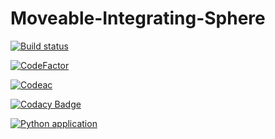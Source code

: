 # Moveable-Integrating-Sphere #

[![Build status](https://ci.appveyor.com/api/projects/status/u5qfkqsv1gmf7ym4?svg=true)](https://ci.appveyor.com/project/VulpesCorsac/mcml-integrating-sphere)

[![CodeFactor](https://www.codefactor.io/repository/github/nikomsol/mcml-integrating-sphere/badge)](https://www.codefactor.io/repository/github/nikomsol/mcml-integrating-sphere)

[![Codeac](https://static.codeac.io/badges/2-607031253.svg "Codeac")](https://app.codeac.io/github/NikomSol/MCML-Integrating-Sphere)

[![Codacy Badge](https://app.codacy.com/project/badge/Grade/af12af9aec464ee29401352f1854b43b)](https://app.codacy.com/gh/NikomSol/MCML-Integrating-Sphere/dashboard?utm_source=gh&utm_medium=referral&utm_content=&utm_campaign=Badge_grade)

[![Python application](https://github.com/NikomSol/MCML-Integrating-Sphere/actions/workflows/python-app.yml/badge.svg)](https://github.com/NikomSol/MCML-Integrating-Sphere/actions/workflows/python-app.yml)
